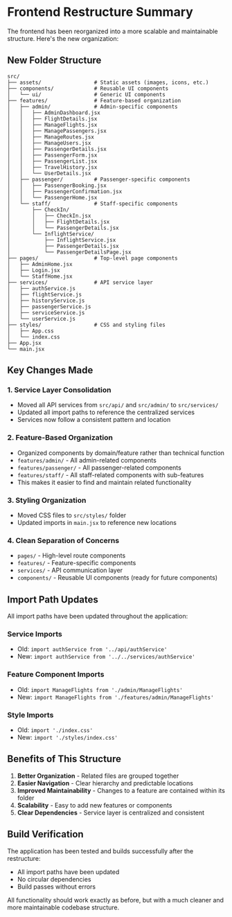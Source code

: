 # Frontend Restructure Summary

The frontend has been reorganized into a more scalable and maintainable structure. Here's the new organization:

## New Folder Structure

```
src/
├── assets/                 # Static assets (images, icons, etc.)
├── components/             # Reusable UI components
│   └── ui/                 # Generic UI components
├── features/               # Feature-based organization
│   ├── admin/              # Admin-specific components
│   │   ├── AdminDashboard.jsx
│   │   ├── FlightDetails.jsx
│   │   ├── ManageFlights.jsx
│   │   ├── ManagePassengers.jsx
│   │   ├── ManageRoutes.jsx
│   │   ├── ManageUsers.jsx
│   │   ├── PassengerDetails.jsx
│   │   ├── PassengerForm.jsx
│   │   ├── PassengerList.jsx
│   │   ├── TravelHistory.jsx
│   │   └── UserDetails.jsx
│   ├── passenger/          # Passenger-specific components
│   │   ├── PassengerBooking.jsx
│   │   ├── PassengerConfirmation.jsx
│   │   └── PassengerHome.jsx
│   └── staff/              # Staff-specific components
│       ├── CheckIn/
│       │   ├── CheckIn.jsx
│       │   ├── FlightDetails.jsx
│       │   └── PassengerDetails.jsx
│       └── InflightService/
│           ├── InflightService.jsx
│           ├── PassengerDetails.jsx
│           └── PassengerDetailsPage.jsx
├── pages/                  # Top-level page components
│   ├── AdminHome.jsx
│   ├── Login.jsx
│   └── StaffHome.jsx
├── services/               # API service layer
│   ├── authService.js
│   ├── flightService.js
│   ├── historyService.js
│   ├── passengerService.js
│   ├── serviceService.js
│   └── userService.js
├── styles/                 # CSS and styling files
│   ├── App.css
│   └── index.css
├── App.jsx
└── main.jsx
```

## Key Changes Made

### 1. Service Layer Consolidation
- Moved all API services from `src/api/` and `src/admin/` to `src/services/`
- Updated all import paths to reference the centralized services
- Services now follow a consistent pattern and location

### 2. Feature-Based Organization
- Organized components by domain/feature rather than technical function
- `features/admin/` - All admin-related components
- `features/passenger/` - All passenger-related components  
- `features/staff/` - All staff-related components with sub-features
- This makes it easier to find and maintain related functionality

### 3. Styling Organization
- Moved CSS files to `src/styles/` folder
- Updated imports in `main.jsx` to reference new locations

### 4. Clean Separation of Concerns
- `pages/` - High-level route components
- `features/` - Feature-specific components
- `services/` - API communication layer
- `components/` - Reusable UI components (ready for future components)

## Import Path Updates

All import paths have been updated throughout the application:

### Service Imports
- Old: `import authService from '../api/authService'`
- New: `import authService from '../../services/authService'`

### Feature Component Imports
- Old: `import ManageFlights from './admin/ManageFlights'`
- New: `import ManageFlights from './features/admin/ManageFlights'`

### Style Imports
- Old: `import './index.css'`
- New: `import './styles/index.css'`

## Benefits of This Structure

1. **Better Organization** - Related files are grouped together
2. **Easier Navigation** - Clear hierarchy and predictable locations
3. **Improved Maintainability** - Changes to a feature are contained within its folder
4. **Scalability** - Easy to add new features or components
5. **Clear Dependencies** - Service layer is centralized and consistent

## Build Verification

The application has been tested and builds successfully after the restructure:
- All import paths have been updated
- No circular dependencies
- Build passes without errors

All functionality should work exactly as before, but with a much cleaner and more maintainable codebase structure.
